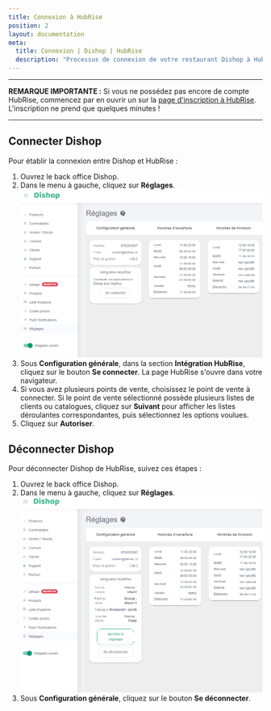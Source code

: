 ```yaml
---
title: Connexion à HubRise
position: 2
layout: documentation
meta:
  title: Connexion | Dishop | HubRise
  description: "Processus de connexion de votre restaurant Dishop à HubRise : liste des éléments à fournir et étapes à suivre pour recevoir vos commandes Dishop dans votre logiciel de caisse."
---
```


---

**REMARQUE IMPORTANTE :** Si vous ne possédez pas encore de compte HubRise, commencez par en ouvrir un sur la [page d'inscription à HubRise](https://manager.hubrise.com/signup). L'inscription ne prend que quelques minutes !

---

## Connecter Dishop

Pour établir la connexion entre Dishop et HubRise :

1. Ouvrez le back office Dishop.
2. Dans le menu à gauche, cliquez sur **Réglages**.
   ![Connexion HubRise - Déconnecté](./images/001-dishop-disconnected.png)
3. Sous **Configuration générale**, dans la section **Intégration HubRise**, cliquez sur le bouton **Se connecter**. La page HubRise s'ouvre dans votre navigateur.
4. Si vous avez plusieurs points de vente, choisissez le point de vente à connecter. Si le point de vente sélectionné possède plusieurs listes de clients ou catalogues, cliquez sur **Suivant** pour afficher les listes déroulantes correspondantes, puis sélectionnez les options voulues.
5. Cliquez sur **Autoriser**.

## Déconnecter Dishop

Pour déconnecter Dishop de HubRise, suivez ces étapes :

1. Ouvrez le back office Dishop.
2. Dans le menu à gauche, cliquez sur **Réglages**.
   ![Connexion HubRise - Connecté](./images/002-dishop-connected.png)
3. Sous **Configuration générale**, cliquez sur le bouton **Se déconnecter**.
